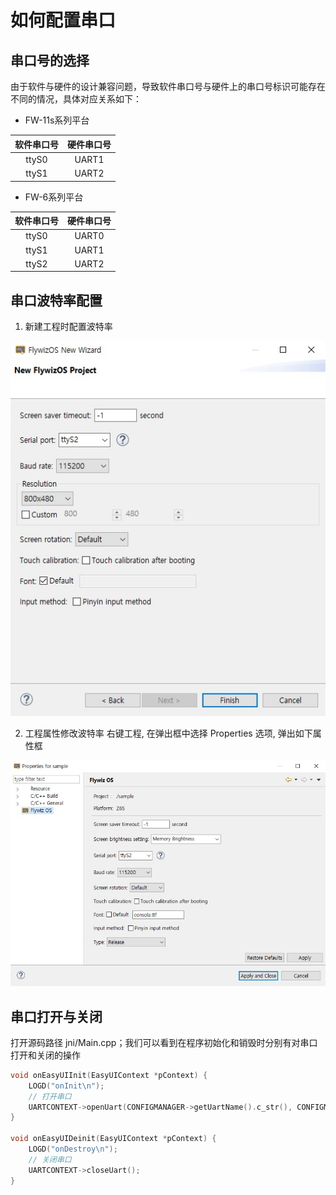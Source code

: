 # 如何配置串口
## 串口号的选择
    
由于软件与硬件的设计兼容问题，导致软件串口号与硬件上的串口号标识可能存在不同的情况，具体对应关系如下：

* FW-11s系列平台

| 软件串口号 | 硬件串口号 |
|:--------:|:-------:
| ttyS0   | UART1  | 
| ttyS1   | UART2  | 

* FW-6系列平台

| 软件串口号 | 硬件串口号 |
|:--------:|:-------:|
| ttyS0   | UART0  | 
| ttyS1   | UART1  | 
| ttyS2   | UART2  | 
  
## 串口波特率配置
1. 新建工程时配置波特率  

  ![](images/730034409.jpg)

2. 工程属性修改波特率
  右键工程, 在弹出框中选择 Properties 选项, 弹出如下属性框  

  ![](images/918330052.jpg)

## 串口打开与关闭
打开源码路径 jni/Main.cpp；我们可以看到在程序初始化和销毁时分别有对串口打开和关闭的操作

```c++
void onEasyUIInit(EasyUIContext *pContext) {
    LOGD("onInit\n");
    // 打开串口
    UARTCONTEXT->openUart(CONFIGMANAGER->getUartName().c_str(), CONFIGMANAGER->getUartBaudRate());
}

void onEasyUIDeinit(EasyUIContext *pContext) {
    LOGD("onDestroy\n");
    // 关闭串口
    UARTCONTEXT->closeUart();
}
```